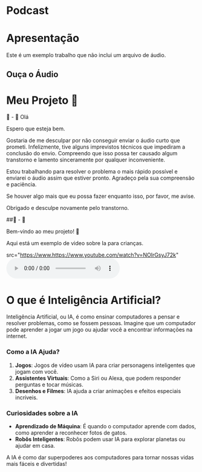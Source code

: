 # Podcast

# Apresentação

Este é um exemplo trabalho que não inclui um arquivo de áudio.

## Ouça o Áudio
# Meu Projeto 🎉
🤖 - :robot:
Olá 

Espero que esteja bem.

Gostaria de me desculpar por não conseguir enviar o áudio curto que prometi. Infelizmente, tive alguns imprevistos técnicos que impediram a conclusão do envio. Compreendo que isso possa ter causado algum transtorno e lamento sinceramente por qualquer inconveniente.

Estou trabalhando para resolver o problema o mais rápido possível e enviarei o áudio assim que estiver pronto. Agradeço pela sua compreensão e paciência.

Se houver algo mais que eu possa fazer enquanto isso, por favor, me avise.

Obrigado e desculpe novamente pelo transtorno.




##🤖 - :robot:

Bem-vindo ao meu projeto! 🚀

Aqui está um exemplo de video sobre Ia para crianças.

src="https://www.https://www.youtube.com/watch?v=NOIrGsyJ72k" 
<audio controls>
  <source src= "Ia Para Crianças.mp3" type="audio/mpeg">

# O que é Inteligência Artificial?

Inteligência Artificial, ou IA, é como ensinar computadores a pensar e resolver problemas, como se fossem pessoas. Imagine que um computador pode aprender a jogar um jogo ou ajudar você a encontrar informações na internet.

### Como a IA Ajuda?

1. **Jogos**: Jogos de vídeo usam IA para criar personagens inteligentes que jogam com você.
2. **Assistentes Virtuais**: Como a Siri ou Alexa, que podem responder perguntas e tocar músicas.
3. **Desenhos e Filmes**: IA ajuda a criar animações e efeitos especiais incríveis.

### Curiosidades sobre a IA

- **Aprendizado de Máquina**: É quando o computador aprende com dados, como aprender a reconhecer fotos de gatos.
- **Robôs Inteligentes**: Robôs podem usar IA para explorar planetas ou ajudar em casa.

A IA é como dar superpoderes aos computadores para tornar nossas vidas mais fáceis e divertidas!



   




